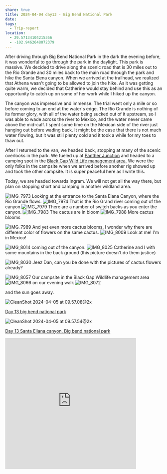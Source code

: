 ```yaml
---
share: true
title: 2024-04-04 day13 - Big Bend National Park
date: 
tags:
  - Trip-report
location:
  - 29.57134104215366
  - -102.9462648072379
---
```



After driving through Big Bend National Park in the dark the evening before, it was wonderful to go through the park in the daylight.  This park is massive.   We decided to drive along the scenic road that is 30 miles out to the Rio Grande and 30 miles back to the main road through the park and hike the Santa Elena canyon.   When we arrived at the trailhead, we realized that Athena wasn't going to be allowed to join the hike. As it was getting quite warm, we decided that Catherine would stay behind and use this as an opportunity to catch up on some of her work while I hiked up the canyon. 

The canyon was impressive and immense.  The trial went only a mile or so before coming to an end at the water's edge.  The Rio Grande is nothing of its former glory, with all of the water being sucked out of it upstream, so I was able to wade across the river to Mexico, and the water never came above the mid-calf.    I spent some time on the Mexican side of the river just hanging out before wading back.  It might be the case that there is not much water flowing, but it was still plenty cold and it took a while for my toes to thaw out.

After I returned to the van, we headed back, stopping at many of the scenic overlooks in the park.   We fueled up at [Panther Junction](https://www.nps.gov/bibe/planyourvisit/big-bend-visitor-centers.htm) and headed to a camping spot in the [Black Gap Wild Life management area.](https://tpwd.texas.gov/huntwild/hunt/wma/find_a_wma/list/?id=2)   We were the only folks in the campsite when we arrived before another rig showed up and took the other campsite.  It is super peaceful here as I write this.

Today, we are headed towards Ingram.  We will not get all the way there, but plan on stopping short and camping in another wildland area.

![IMG_7973](../attachments/IMG_7973.jpeg)
Looking at the entrance to the Santa Elana Canyon, where the Rio Grande flows.
![IMG_7974](../attachments/IMG_7974.jpeg)
That is the Rio Grand river coming out of the canyon
![IMG_7979](../attachments/IMG_7979.jpeg)
There are a number of switch backs as you enter the canyon.
![IMG_7983](../attachments/IMG_7983.jpeg)
The cactus are in bloom
![IMG_7988](../attachments/IMG_7988.jpeg)
More cactus blooms

![IMG_7989](../attachments/IMG_7989.jpeg)
And yet even more cactus blooms.   I wonder why there are different color of flowers on the same cactus.
![IMG_8009](../attachments/IMG_8009.jpeg)
Look at me!  I'm in Mexico!

![IMG_8014](../attachments/IMG_8014.jpeg)
coming out of the canyon.
![IMG_8025](../attachments/IMG_8025.jpeg)
Catherine and I with some mountains in the back ground (this picture doesn't do them justice)

![IMG_8030](../attachments/IMG_8030.jpeg)
Jeez Dan, can you be done with the pictures of cactus flowers already?

![IMG_8057](../attachments/IMG_8057.jpeg)
Our campsite in the Black Gap Wildlife management area
![IMG_8066](../attachments/IMG_8066.jpeg)
on our evening walk
![IMG_8072](../attachments/IMG_8072.jpeg)

and the sun goes away.


![CleanShot 2024-04-05 at 09.57.08@2x](../attachments/CleanShot%202024-04-05%20at%2009.57.08@2x.png)

[Day 13 big bend national park](https://www.gaiagps.com/public/qNxtByHp6zeslWctBA09yjyZ/)


![CleanShot 2024-04-05 at 09.57.54@2x](../attachments/CleanShot%202024-04-05%20at%2009.57.54@2x.png)

[Day 13 Santa Eliana canyon. Big bend national park](https://www.gaiagps.com/public/mraNYu74XiHEoQfbj5hxfFuh/)

<iframe src="https://www.gaiagps.com/public/qNxtByHp6zeslWctBA09yjyZ/?embed=True" style="border:none; overflow-y: hidden; background-color:white; min-width: 320px; max-width:420px; width:100%; height: 420px;" seamless />

<iframe src="https://www.gaiagps.com/public/mraNYu74XiHEoQfbj5hxfFuh/?embed=True" style="border:none; overflow-y: hidden; background-color:white; min-width: 320px; max-width:420px; width:100%; height: 420px;" seamless />

